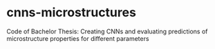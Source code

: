 # cnns-microstructures
Code of Bachelor Thesis: Creating CNNs and evaluating predictions of microstructure properties for different parameters
